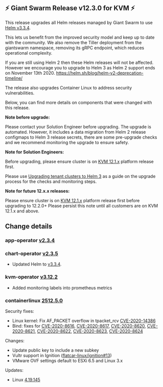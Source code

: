 ## :zap:  Giant Swarm Release v12.3.0 for KVM :zap:

This release upgrades all Helm releases managed by Giant Swarm to use [Helm v3.3.4](https://github.com/helm/helm/releases/tag/v3.3.4).

This lets us benefit from the improved security model and keep up to date with the community. We also remove the Tiller deployment from the giantswarm namespace, removing its gRPC endpoint, which reduces operational complexity.

If you are still using Helm 2 then these Helm releases will not be affected. However we encourage you to upgrade to Helm 3 as Helm 2 support ends on November 13th 2020. https://helm.sh/blog/helm-v2-deprecation-timeline/

The release also upgrades Container Linux to address security vulnerabilities.

Below, you can find more details on components that were changed with this release.

**Note before upgrade:**

Please contact your Solution Engineer before upgrading. The upgrade is automated. However, it includes a data migration from Helm 2 release configmaps to Helm 3 release secrets, there are some pre-upgrade checks and we recommend monitoring the upgrade to ensure safety.

**Note for Solution Engineers:**

Before upgrading, please ensure cluster is on [KVM 12.1.x](https://github.com/giantswarm/releases/tree/master/kvm/v12.1.0) platform release first.

Please use [Upgrading tenant clusters to Helm 3](https://intranet.giantswarm.io/docs/dev-and-releng/helm/helm3-tenant-cluster-upgrade/) as a guide on the upgrade process for the checks and monitoring steps.

**Note for future 12.x.x releases:**

Please ensure cluster is on [KVM 12.1.x](https://github.com/giantswarm/releases/tree/master/kvm/v12.1.0) platform release first before upgrading to 12.2.0+ Please persist this note until all customers are on KVM 12.1.x and above.

## Change details

### app-operator [v2.3.4](https://github.com/giantswarm/app-operator/blob/master/CHANGELOG.md#234---2020-10-16)
### chart-operator [v2.3.5](https://github.com/giantswarm/chart-operator/blob/master/CHANGELOG.md#233---2020-09-29)
- Updated Helm to [v3.3.4](https://github.com/helm/helm/releases/tag/v3.3.4).

### kvm-operator [v3.12.2](https://github.com/giantswarm/kvm-operator/blob/master/CHANGELOG.md#3122---2020-10-16)
- Added monitoring labels into prometheus metrics

### containerlinux [2512.5.0](https://www.flatcar-linux.org/releases/#release-2512.5.0)

Security fixes:

* Linux kernel: Fix AF_PACKET overflow in tpacket_rcv [CVE-2020-14386](https://seclists.org/oss-sec/2020/q3/146)
* Bind: fixes for [CVE-2020-8616](https://nvd.nist.gov/vuln/detail/CVE-2020-8616), [CVE-2020-8617](https://nvd.nist.gov/vuln/detail/CVE-2020-8617), [CVE-2020-8620](https://nvd.nist.gov/vuln/detail/CVE-2020-8620), [CVE-2020-8621](https://nvd.nist.gov/vuln/detail/CVE-2020-8621), [CVE-2020-8622](https://nvd.nist.gov/vuln/detail/CVE-2020-8622), [CVE-2020-8623](https://nvd.nist.gov/vuln/detail/CVE-2020-8623), [CVE-2020-8624](https://nvd.nist.gov/vuln/detail/CVE-2020-8624)

Changes:
* Update public key to include a new subkey
* Vultr support in Ignition ([flatcar-linux/ignition#13](https://github.com/flatcar-linux/ignition/pull/13))
* VMware OVF settings default to ESXi 6.5 and Linux 3.x

Updates:
* Linux [4.19.145](https://lwn.net/Articles/831367/)
